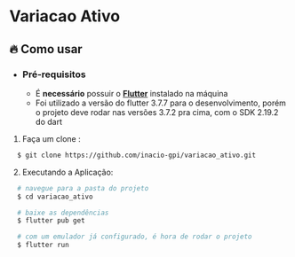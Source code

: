 # Variacao Ativo

## :fire: Como usar

- ### **Pré-requisitos**

  - É **necessário** possuir o **[Flutter](https://docs.flutter.dev/get-started/install)** instalado na máquina
  - Foi utilizado a versão do flutter 3.7.7 para o desenvolvimento, porém o projeto deve rodar nas versões 3.7.2 pra cima, com o SDK 2.19.2 do dart

1. Faça um clone :

```sh
  $ git clone https://github.com/inacio-gpi/variacao_ativo.git
```

2. Executando a Aplicação:

```sh
  # navegue para a pasta do projeto
  $ cd variacao_ativo

  # baixe as dependências
  $ flutter pub get

  # com um emulador já configurado, é hora de rodar o projeto
  $ flutter run
```
